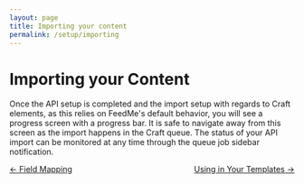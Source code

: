 ```yaml
---
layout: page
title: Importing your content
permalink: /setup/importing
---
```

# Importing your Content

Once the API setup is completed and the import setup with regards to Craft elements, as this relies on FeedMe's default behavior, you will see a progress screen with a progress bar. It is safe to navigate away from this screen as the import happens in the Craft queue. The status of your API import can be monitored at any time through the queue job sidebar notification.

<div style="display: flex; justify-content: space-between">
<a href="/setup/mapping">← Field Mapping</a><a href="/setup/templates">Using in Your Templates →</a>
</div>